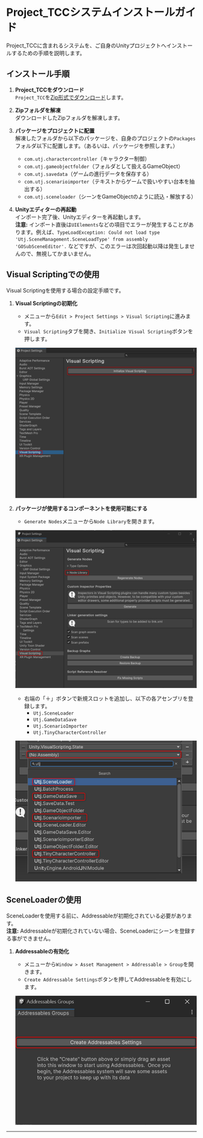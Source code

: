 ﻿# Project_TCCシステムインストールガイド

Project_TCCに含まれるシステムを、ご自身のUnityプロジェクトへインストールするための手順を説明します。

## インストール手順

1. **Project_TCCをダウンロード**  
   `Project_TCC`を[Zip形式でダウンロード](https://github.com/unity3d-jp/Project_TCC/archive/refs/heads/main.zip)します。

2. **Zipフォルダを解凍**  
   ダウンロードしたZipフォルダを解凍します。

3. **パッケージをプロジェクトに配置**  
   解凍したフォルダから以下のパッケージを、自身のプロジェクトの`Packages`フォルダ以下に配置します。（あるいは、パッケージを参照します。）
   - `com.utj.charactercontroller`（キャラクター制御）
   - `com.utj.gameobjectfolder`（フォルダとして扱えるGameObject）
   - `com.utj.savedata`（ゲームの進行データを保存する）
   - `com.utj.scenarioimporter`（テキストからゲームで扱いやすい台本を抽出する）
   - `com.utj.sceneloader`（シーンをGameObjectのように読込・解放する）

4. **Unityエディターの再起動**  
   インポート完了後、Unityエディターを再起動します。  
   **注意:** インポート直後は`UIElements`などの項目でエラーが発生することがあります。例えば、`TypeLoadException: Could not load type 'Utj.SceneManagement.SceneLoadType' from assembly 'GOSubSceneEditor'.` などですが、このエラーは次回起動以降は発生しませんので、無視してかまいません。

## Visual Scriptingでの使用

Visual Scriptingを使用する場合の設定手順です。

1. **Visual Scriptingの初期化**  
   - メニューから`Edit > Project Settings > Visual Scripting`に進みます。
   - `Visual Scripting`タブを開き、`Initialize Visual Scripting`ボタンを押します。

   ![SysInst_Image01.png](./Documentations/Images/SysInst_Image01.png "SysInst_Image01")

2. **パッケージが使用するコンポーネントを使用可能にする**  
   - `Generate Nodes`メニューから`Node Library`を開きます。

   ![SysInst_Image02.png](./Documentations/Images/SysInst_Image02.png "SysInst_Image02")


   - 右端の「＋」ボタンで新規スロットを追加し、以下の各アセンブリを登録します。
     - `Utj.SceneLoader`
     - `Utj.GameDataSave`
     - `Utj.ScenarioImporter`
     - `Utj.TinyCharacterController`

    ![SysInst_Image03.png](./Documentations/Images/SysInst_Image03.png "SysInst_Image03")


## SceneLoaderの使用

SceneLoaderを使用する前に、Addressableが初期化されている必要があります。  
**注意:** Addressableが初期化されていない場合、SceneLoaderにシーンを登録する事ができません。

1. **Addressableの有効化**  
   - メニューから`Window > Asset Management > Addressable > Group`を開きます。
   - `Create Addressable Settings`ボタンを押してAddressableを有効にします。

   ![SysInst_Image04.png](./Documentations/Images/SysInst_Image04.png "SysInst_Image04")

---
